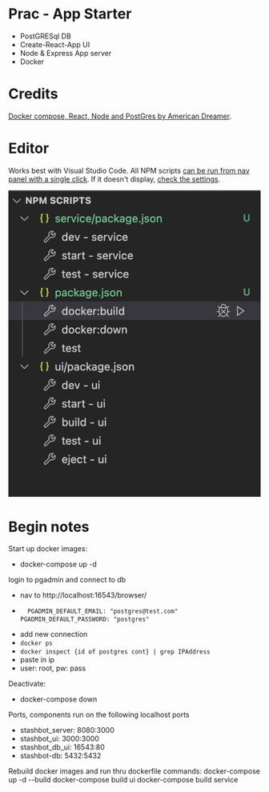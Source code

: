# Prac - App Starter

* PostGRESql DB
* Create-React-App UI
* Node & Express App server
* Docker

# Credits

[Docker compose, React, Node and PostGres by American Dreamer](https://hardcoded.medium.com/docker-compose-with-react-node-and-postgresql-a-multi-container-application-with-docker-a11197802e33).

# Editor

Works best with Visual Studio Code. All NPM scripts [can be run from nav panel with a single click](https://www.youtube.com/watch?v=Sf1EP5n8RoQ). If it doesn't display, [check the settings](http://www.matthiassommer.it/programming/testing/run-npm-scripts-in-visual-studio-code-with-a-click-of-a-button/). 

![npm-scripts-view](doc/npm-scripts.png)

# Begin notes
Start up docker images:
- docker-compose up -d

login to pgadmin and connect to db
- nav to http://localhost:16543/browser/
-       PGADMIN_DEFAULT_EMAIL: "postgres@test.com"
      PGADMIN_DEFAULT_PASSWORD: "postgres"
- add new connection
- `docker ps`
- `docker inspect {id of postgres cont} | grep IPAddress
`
- paste in ip
- user: root, pw: pass



Deactivate:
- docker-compose down

Ports, components run on the following localhost ports
- stashbot_server: 8080:3000
- stashbot_ui: 3000:3000
- stashbot_db_ui: 16543:80
- stashbot-db: 5432:5432

Rebuild docker images and run thru dockerfile commands:
docker-compose up -d --build
docker-compose build ui
docker-compose build service

